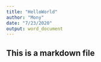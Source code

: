 ```yaml
---
title: "HelloWorld"
author: "Mony"
date: "7/23/2020"
output: word_document
---
```



## This is a markdown file

